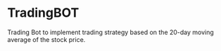 # TradingBOT
Trading Bot to implement trading strategy based on the 20-day moving average of the stock price.
